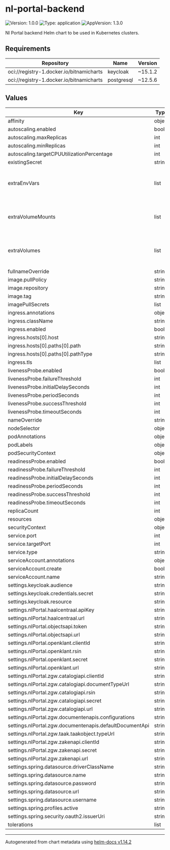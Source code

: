 # nl-portal-backend

![Version: 1.0.0](https://img.shields.io/badge/Version-1.0.0-informational?style=flat-square) ![Type: application](https://img.shields.io/badge/Type-application-informational?style=flat-square) ![AppVersion: 1.3.0](https://img.shields.io/badge/AppVersion-1.3.0-informational?style=flat-square)

Nl Portal backend Helm chart to be used in Kubernetes clusters.

## Requirements

| Repository                               | Name       | Version |
| ---------------------------------------- | ---------- | ------- |
| oci://registry-1.docker.io/bitnamicharts | keycloak   | ~15.1.2 |
| oci://registry-1.docker.io/bitnamicharts | postgresql | ~12.5.6 |

## Values

| Key                                                     | Type   | Default                    | Description                                              |
| ------------------------------------------------------- | ------ | -------------------------- | -------------------------------------------------------- |
| affinity                                                | object | `{}`                       |                                                          |
| autoscaling.enabled                                     | bool   | `false`                    |                                                          |
| autoscaling.maxReplicas                                 | int    | `100`                      |                                                          |
| autoscaling.minReplicas                                 | int    | `1`                        |                                                          |
| autoscaling.targetCPUUtilizationPercentage              | int    | `80`                       |                                                          |
| existingSecret                                          | string | `nil`                      |                                                          |
| extraEnvVars                                            | list   | `[]`                       | Array with extra environment variables to add            |
| extraVolumeMounts                                       | list   | `[]`                       | Optionally specify extra list of additional volumeMounts |
| extraVolumes                                            | list   | `[]`                       | Optionally specify extra list of additional volumes      |
| fullnameOverride                                        | string | `""`                       |                                                          |
| image.pullPolicy                                        | string | `"IfNotPresent"`           |                                                          |
| image.repository                                        | string | `"nginx"`                  |                                                          |
| image.tag                                               | string | `""`                       |                                                          |
| imagePullSecrets                                        | list   | `[]`                       |                                                          |
| ingress.annotations                                     | object | `{}`                       |                                                          |
| ingress.className                                       | string | `""`                       |                                                          |
| ingress.enabled                                         | bool   | `false`                    |                                                          |
| ingress.hosts[0].host                                   | string | `"chart-example.local"`    |                                                          |
| ingress.hosts[0].paths[0].path                          | string | `"/"`                      |                                                          |
| ingress.hosts[0].paths[0].pathType                      | string | `"ImplementationSpecific"` |                                                          |
| ingress.tls                                             | list   | `[]`                       |                                                          |
| livenessProbe.enabled                                   | bool   | `true`                     |                                                          |
| livenessProbe.failureThreshold                          | int    | `6`                        |                                                          |
| livenessProbe.initialDelaySeconds                       | int    | `40`                       |                                                          |
| livenessProbe.periodSeconds                             | int    | `10`                       |                                                          |
| livenessProbe.successThreshold                          | int    | `1`                        |                                                          |
| livenessProbe.timeoutSeconds                            | int    | `1`                        |                                                          |
| nameOverride                                            | string | `""`                       |                                                          |
| nodeSelector                                            | object | `{}`                       |                                                          |
| podAnnotations                                          | object | `{}`                       |                                                          |
| podLabels                                               | object | `{}`                       |                                                          |
| podSecurityContext                                      | object | `{}`                       |                                                          |
| readinessProbe.enabled                                  | bool   | `true`                     |                                                          |
| readinessProbe.failureThreshold                         | int    | `6`                        |                                                          |
| readinessProbe.initialDelaySeconds                      | int    | `20`                       |                                                          |
| readinessProbe.periodSeconds                            | int    | `10`                       |                                                          |
| readinessProbe.successThreshold                         | int    | `1`                        |                                                          |
| readinessProbe.timeoutSeconds                           | int    | `1`                        |                                                          |
| replicaCount                                            | int    | `1`                        |                                                          |
| resources                                               | object | `{}`                       |                                                          |
| securityContext                                         | object | `{}`                       |                                                          |
| service.port                                            | int    | `80`                       |                                                          |
| service.targetPort                                      | int    | `8080`                     |                                                          |
| service.type                                            | string | `"ClusterIP"`              |                                                          |
| serviceAccount.annotations                              | object | `{}`                       |                                                          |
| serviceAccount.create                                   | bool   | `true`                     |                                                          |
| serviceAccount.name                                     | string | `""`                       |                                                          |
| settings.keycloak.audience                              | string | `nil`                      |                                                          |
| settings.keycloak.credentials.secret                    | string | `nil`                      |                                                          |
| settings.keycloak.resource                              | string | `nil`                      |                                                          |
| settings.nlPortal.haalcentraal.apiKey                   | string | `nil`                      |                                                          |
| settings.nlPortal.haalcentraal.url                      | string | `nil`                      |                                                          |
| settings.nlPortal.objectsapi.token                      | string | `nil`                      |                                                          |
| settings.nlPortal.objectsapi.url                        | string | `nil`                      |                                                          |
| settings.nlPortal.openklant.clientId                    | string | `nil`                      |                                                          |
| settings.nlPortal.openklant.rsin                        | string | `nil`                      |                                                          |
| settings.nlPortal.openklant.secret                      | string | `nil`                      |                                                          |
| settings.nlPortal.openklant.url                         | string | `nil`                      |                                                          |
| settings.nlPortal.zgw.catalogiapi.clientId              | string | `nil`                      |                                                          |
| settings.nlPortal.zgw.catalogiapi.documentTypeUrl       | string | `nil`                      |                                                          |
| settings.nlPortal.zgw.catalogiapi.rsin                  | string | `nil`                      |                                                          |
| settings.nlPortal.zgw.catalogiapi.secret                | string | `nil`                      |                                                          |
| settings.nlPortal.zgw.catalogiapi.url                   | string | `nil`                      |                                                          |
| settings.nlPortal.zgw.documentenapis.configurations     | string | `nil`                      |                                                          |
| settings.nlPortal.zgw.documentenapis.defaultDocumentApi | string | `nil`                      |                                                          |
| settings.nlPortal.zgw.taak.taakobject.typeUrl           | string | `nil`                      |                                                          |
| settings.nlPortal.zgw.zakenapi.clientId                 | string | `nil`                      |                                                          |
| settings.nlPortal.zgw.zakenapi.secret                   | string | `nil`                      |                                                          |
| settings.nlPortal.zgw.zakenapi.url                      | string | `nil`                      |                                                          |
| settings.spring.datasource.driverClassName              | string | `"org.postgresql.Driver"`  |                                                          |
| settings.spring.datasource.name                         | string | `nil`                      |                                                          |
| settings.spring.datasource.password                     | string | `nil`                      |                                                          |
| settings.spring.datasource.url                          | string | `nil`                      |                                                          |
| settings.spring.datasource.username                     | string | `nil`                      |                                                          |
| settings.spring.profiles.active                         | string | `nil`                      |                                                          |
| settings.spring.security.oauth2.issuerUri               | string | `nil`                      |                                                          |
| tolerations                                             | list   | `[]`                       |                                                          |

---

Autogenerated from chart metadata using [helm-docs v1.14.2](https://github.com/norwoodj/helm-docs/releases/v1.14.2)
